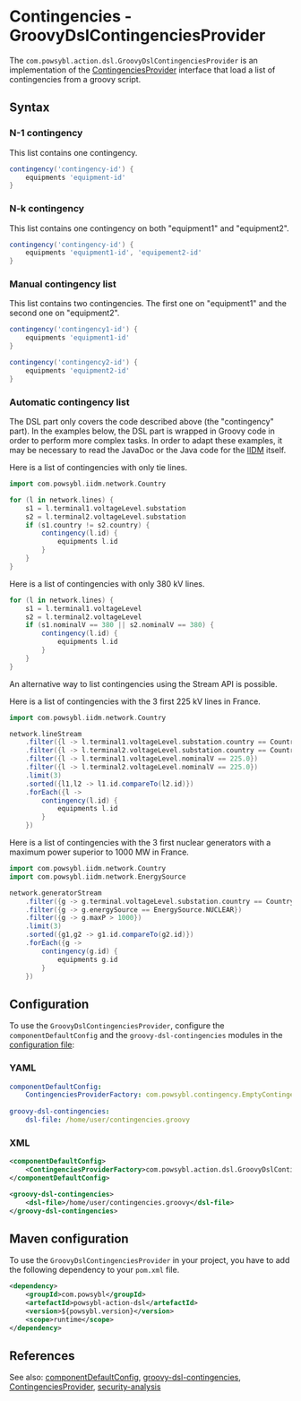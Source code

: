 # Contingencies - GroovyDslContingenciesProvider

The `com.powsybl.action.dsl.GroovyDslContingenciesProvider` is an implementation of the
[ContingenciesProvider](contingenciesProvider.md) interface that load a list of contingencies from a groovy script.

## Syntax

### N-1 contingency
This list contains one contingency.
```groovy
contingency('contingency-id') {
    equipments 'equipment-id'
}
```

### N-k contingency
This list contains one contingency on both "equipment1" and "equipment2".
```groovy
contingency('contingency-id') {
    equipments 'equipment1-id', 'equipement2-id'
}
```

### Manual contingency list
This list contains two contingencies. The first one on "equipment1" and the second one on "equipment2".

```groovy
contingency('contingency1-id') {
    equipments 'equipment1-id'
}

contingency('contingency2-id') {
    equipments 'equipment2-id'
}
```

### Automatic contingency list

The DSL part only covers the code described above (the "contingency" part). 
In the examples below, the DSL part is wrapped in Groovy code in order to perform more complex tasks. 
In order to adapt these examples, it may be necessary to read the JavaDoc or the Java code for the [IIDM](../iidm/README.md) itself. 

Here is a list of contingencies with only tie lines.

```groovy
import com.powsybl.iidm.network.Country

for (l in network.lines) {
    s1 = l.terminal1.voltageLevel.substation
    s2 = l.terminal2.voltageLevel.substation
    if (s1.country != s2.country) {
        contingency(l.id) {
            equipments l.id
        }
    }
}
```

Here is a list of contingencies with only 380 kV lines.

```groovy
for (l in network.lines) {
    s1 = l.terminal1.voltageLevel
    s2 = l.terminal2.voltageLevel
    if (s1.nominalV == 380 || s2.nominalV == 380) {
        contingency(l.id) {
            equipments l.id
        }
    }
}
```

An alternative way to list contingencies using the Stream API is possible.

Here is a list of contingencies with the 3 first 225 kV lines in France.

```groovy
import com.powsybl.iidm.network.Country

network.lineStream
    .filter({l -> l.terminal1.voltageLevel.substation.country == Country.FR})
    .filter({l -> l.terminal2.voltageLevel.substation.country == Country.FR})
    .filter({l -> l.terminal1.voltageLevel.nominalV == 225.0})
    .filter({l -> l.terminal2.voltageLevel.nominalV == 225.0})
    .limit(3)
    .sorted({l1,l2 -> l1.id.compareTo(l2.id)})
    .forEach({l ->
        contingency(l.id) {
            equipments l.id
        }
    })
```

Here is a list of contingencies with the 3 first nuclear generators with a maximum power superior to 1000 MW in France.
```groovy
import com.powsybl.iidm.network.Country
import com.powsybl.iidm.network.EnergySource

network.generatorStream
    .filter({g -> g.terminal.voltageLevel.substation.country == Country.FR})
    .filter({g -> g.energySource == EnergySource.NUCLEAR})
    .filter({g -> g.maxP > 1000})
    .limit(3)
    .sorted({g1,g2 -> g1.id.compareTo(g2.id)})
    .forEach({g ->
        contingency(g.id) {
            equipments g.id
        }
    })
```

## Configuration

To use the `GroovyDslContingenciesProvider`, configure the `componentDefaultConfig` and the `groovy-dsl-contingencies`
modules in the [configuration file](../../configuration/configuration.md):

### YAML
```yaml
componentDefaultConfig:
    ContingenciesProviderFactory: com.powsybl.contingency.EmptyContingencyListProviderFactory
    
groovy-dsl-contingencies:
    dsl-file: /home/user/contingencies.groovy
```

### XML
```xml
<componentDefaultConfig>
    <ContingenciesProviderFactory>com.powsybl.action.dsl.GroovyDslContingenciesProviderFactory</ContingenciesProviderFactory>
</componentDefaultConfig>

<groovy-dsl-contingencies>
    <dsl-file>/home/user/contingencies.groovy</dsl-file>
</groovy-dsl-contingencies>
```

## Maven configuration
To use the `GroovyDslContingenciesProvider` in your project, you have to add the following dependency to your `pom.xml` file.
```xml
<dependency>
    <groupId>com.powsybl</groupId>
    <artefactId>powsybl-action-dsl</artefactId>
    <version>${powsybl.version}</version>
    <scope>runtime</scope>
</dependency>
```

## References
See also:
[componentDefaultConfig](../../configuration/modules/componentDefaultConfig.md),
[groovy-dsl-contingencies](../../configuration/modules/groovy-dsl-contingencies.md),
[ContingenciesProvider](contingenciesProvider.md),
[security-analysis](../../tools/security-analysis.md)
